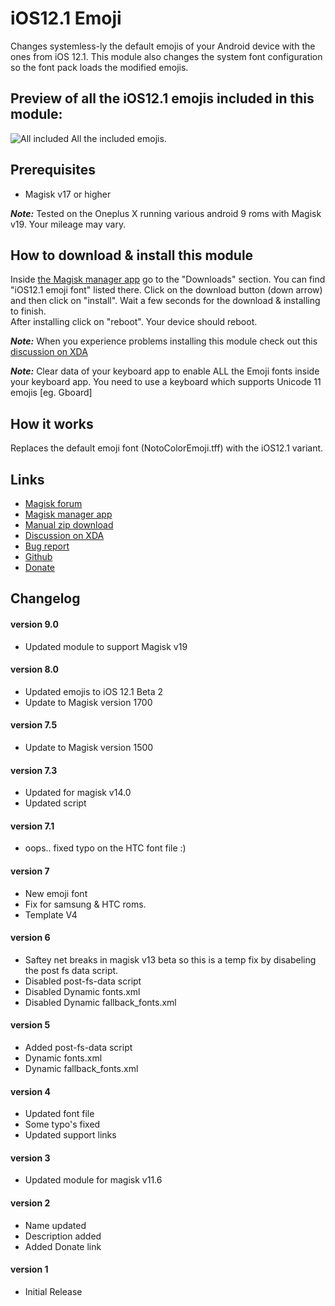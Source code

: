 # iOS12.1 Emoji
Changes systemless-ly the default emojis of your Android device with the ones from iOS 12.1.
This module also changes the system font configuration so the font pack loads the modified emojis.

## Preview of all the iOS12.1 emojis included in this module:
![All included](http://i.imgur.com/Scr2QQq.jpg)
All the included emojis.

## Prerequisites
* Magisk v17 or higher

**_Note:_** 
Tested on the Oneplus X running various android 9 roms with Magisk v19. Your mileage may vary.

## How to download & install this module
Inside [the Magisk manager app](https://play.google.com/store/apps/details?id=com.topjohnwu.magisk) go to the "Downloads" section. 
You can find "iOS12.1 emoji font" listed there. 
Click on the download button (down arrow) and then click on "install". 
Wait a few seconds for the download & installing to finish.  
After installing click on "reboot". Your device should reboot. 

**_Note:_** When you experience problems installing this module check out this [discussion on XDA](https://forum.xda-developers.com/apps/magisk/magisk-ios10-emoji-font-t3596503)

**_Note:_** 
Clear data of your keyboard app to enable ALL the Emoji fonts inside your keyboard app.
You need to use a keyboard which supports Unicode 11 emojis [eg. Gboard]

## How it works
Replaces the default emoji font (NotoColorEmoji.tff) with the iOS12.1 variant. 

## Links
* [Magisk forum](https://forum.xda-developers.com/apps/magisk/official-magisk-v7-universal-systemless-t3473445)
* [Magisk manager app](https://play.google.com/store/apps/details?id=com.topjohnwu.magisk)
* [Manual zip download](https://drive.google.com/drive/folders/0BzOEHiXH09zFTnVKNjAtZUVlR3c?usp=sharing)
* [Discussion on XDA](https://forum.xda-developers.com/apps/magisk/magisk-ios10-emoji-font-t3596503)
* [Bug report](https://github.com/Magisk-Modules-Repo/Magisk-ios10-Emoji-font/issues/new)
* [Github](https://github.com/Magisk-Modules-Repo/Magisk-ios10-Emoji-font)
* [Donate](http://paypal.me/jeanpierrewolters/5)

## Changelog
#### version 9.0
* Updated module to support Magisk v19

#### version 8.0
* Updated emojis to iOS 12.1 Beta 2
* Update to Magisk version 1700

#### version 7.5
* Update to Magisk version 1500

#### version 7.3
* Updated for magisk v14.0
* Updated script

#### version 7.1
* oops.. fixed typo on the HTC font file :)

#### version 7
* New emoji font
* Fix for samsung & HTC roms.
* Template V4

#### version 6
* Saftey net breaks in magisk v13 beta so this is a temp fix by disabeling the post fs data script.
* Disabled  post-fs-data script
* Disabled Dynamic fonts.xml
* Disabled Dynamic fallback_fonts.xml

#### version 5
* Added  post-fs-data script
* Dynamic fonts.xml
* Dynamic fallback_fonts.xml

#### version 4
* Updated font file
* Some typo's fixed
* Updated support links

#### version 3
* Updated module for magisk v11.6

#### version 2
* Name updated
* Description added
* Added Donate link

#### version 1
* Initial Release
